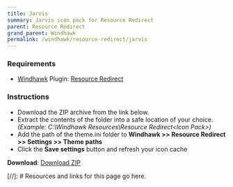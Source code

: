 ```yaml
---
title: Jarvis
summary: Jarvis icon pack for Resource Redirect
parent: Resource Redirect
grand_parent: Windhawk
permalink: /windhawk/resource-redirect/jarvis
---
```


### Requirements

- [Windhawk] Plugin: [Resource Redirect]

### Instructions

 - Download the ZIP archive from the link below.
 - Extract the contents of the folder into a safe location of your choice. *(Example: C:\Windhawk Resources\Resource Redirect\<Icon Pack>\)*
 - Add the path of the theme.ini folder to **Windhawk >> Resource Redirect >> Settings >> Theme paths**
 - Click the **Save settings** button and refresh your icon cache

**Download**: [Download ZIP]

<!-- ////////////////////////////////////////////////////////////////////////////////////////////////////////////////////// -->

[//]: # Resources and links for this page go here.

[Windhawk]: https://windhawk.net/
[Resource Redirect]: https://windhawk.net/mods/icon-resource-redirect
[Download ZIP]: https://gitlab.com/the-back-room/windhawk/resource-redirect/jarvis/-/archive/main/jarvis-main.zip

<!-- ////////////////////////////////////////////////////////////////////////////////////////////////////////////////////// -->
